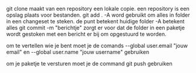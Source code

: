 git clone maakt van een repository een lokale copie.
een repository is een opslag plaats voor bestanden.
git add . -A word gebruikt om alles in folder in een changeset te steken.
de punt betekent huidige folder 
-A betekent alles
git commit -m "berichtje" zorgt er voor dat de folder in een paketje wordt gestoken met een bericht er bij om opgestuurd te worden.

om te vertellen wie je bent moet je de comands --global user.email "jouw email" en --global user.name "jouw username" gebruiken 

om je paketje te versturen moet je de command git push gebruiken 
